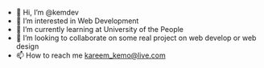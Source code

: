 - 👋 Hi, I’m @kemdev
- 👀 I’m interested in Web Development
- 🌱 I’m currently learning at University of the People
- 💞️ I’m looking to collaborate on some real project on web develop or web design
- 📫 How to reach me kareem_kemo@live.com

<!---
kemdev/kemdev is a ✨ special ✨ repository because its `README.md` (this file) appears on your GitHub profile.
You can click the Preview link to take a look at your changes.
--->

